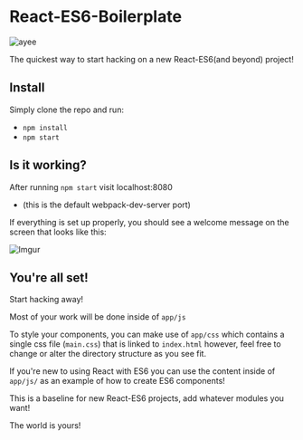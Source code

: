 # React-ES6-Boilerplate

![ayee](https://carlosazaustre.es/blog/content/images/2015/06/react-es6.jpg)

The quickest way to start hacking on a new React-ES6(and beyond) project!

## Install
Simply clone the repo and run:
- `npm install`
- `npm start`

## Is it working?
After running `npm start` visit localhost:8080
- (this is the default webpack-dev-server port)

If everything is set up properly, you should see a welcome message on the screen that looks like this:

![Imgur](http://i.imgur.com/nI5YsBK.png)

## You're all set!
Start hacking away!

Most of your work will be done inside of `app/js`

To style your components, you can make use of `app/css` which contains a single
css file (`main.css`) that is linked to `index.html` however, feel free to
change or alter the directory structure as you see fit.

If you're new to using React with ES6 you can use the content inside of `app/js/` as an example of how to create ES6 components!

This is a baseline for new React-ES6 projects, add whatever modules you want!

The world is yours!
